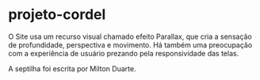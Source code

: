 # projeto-cordel

 O Site usa um recurso visual chamado efeito Parallax, que cria a sensação de profundidade, perspectiva e movimento.
 Há também uma preocupação com a experiência de usuário prezando pela responsividade das telas.

 A septilha foi escrita por Milton Duarte.
